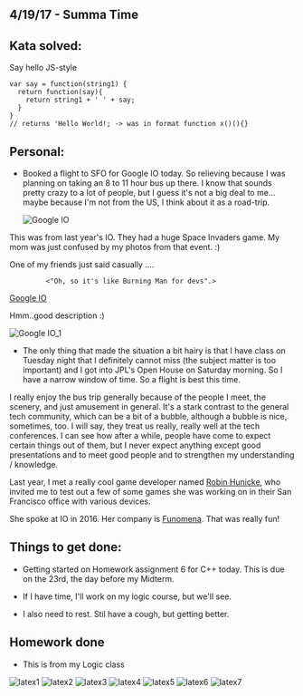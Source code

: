 ## 4/19/17 - Summa Time

## Kata solved:

Say hello JS-style

```
var say = function(string1) {
  return function(say){
    return string1 + ' ' + say;
  }
}
// returns 'Hello World!; -> was in format function x()(){}
```

## Personal: 

- Booked a flight to SFO for Google IO today. So relieving because
  I was planning on taking an 8 to 11 hour bus up there. I know that sounds
  pretty crazy to a lot of people, but I guess it's not a big deal to me...
  maybe because I'm not from the US, I think about it as a road-trip.
  
  ![Google IO](/images/io1.png) 
  
This was from last year's IO. They had a huge Space Invaders game.
My mom was just confused by my photos from that event.  :)

One of my friends just said casually ....

             <"Oh, so it's like Burning Man for devs".> 
             
[Google IO](https://events.google.com/io/)
               

Hmm..good description :)

![Google IO_1](/images/io2.png) 
  
 - The only thing that made the situation a bit hairy is that I have class
  on Tuesday night that I definitely cannot miss (the subject matter is too
  important) and I got into JPL's Open House on Saturday morning. 
  So I have a narrow window of time. So a flight is best this time.
  
  I really enjoy the bus trip generally because of the people I meet, 
  the scenery, and just amusement in general. It's a stark contrast
  to the general tech community, which can be a bit of a bubble, 
  although a bubble is nice, sometimes, too. I will say, they treat
  us really, really well at the tech conferences. I can see how after 
  a while, people have come to expect certain things out of them,
  but I never expect anything except good presentations and to meet
  good people and to strengthen my understanding / knowledge. 
  
  Last year, I met a really cool game developer
  named [Robin Hunicke](https://en.wikipedia.org/wiki/Robin_Hunicke),
  who invited me to test out a few of some games she was working on in their 
  San Francisco office with various devices. 
  
  She spoke at IO in 2016. 
  Her company is [Funomena](http://www.funomena.com/).
  That was really fun!
  
## Things to get done:

- Getting started on Homework assignment 6 for C++ today. 
  This is due on the 23rd, the day before my Midterm. 
  
- If I have time, I'll work on my logic course, but we'll see. 

- I also need to rest. Stil have a cough, but getting better.

## Homework done

- This is from my Logic class 

![latex1](/images/latex_001.png)
![latex2](/images/latex_002.png)
![latex3](/images/latex_003.png)
![latex4](/images/latex_004.png)
![latex5](/images/latex_005.png) 
![latex6](/images/latex_006.png)
![latex7](/images/latex_007.png)


